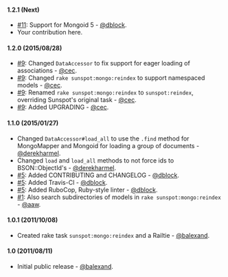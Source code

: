 #### 1.2.1 (Next)

* [#11](https://github.com/derekharmel/sunspot_mongo/pull/11): Support for Mongoid 5 - [@dblock](https://github.com/dblock).
* Your contribution here.

#### 1.2.0 (2015/08/28)

* [#9](https://github.com/derekharmel/sunspot_mongo/pull/9): Changed `DataAccessor` to fix support for eager loading of associations - [@cec](https://github.com/cec).
* [#9](https://github.com/derekharmel/sunspot_mongo/pull/9): Changed `rake sunspot:mongo:reindex` to support namespaced models - [@cec](https://github.com/cec).
* [#9](https://github.com/derekharmel/sunspot_mongo/pull/9): Renamed `rake sunspot:mongo:reindex` to `sunspot:reindex`, overriding Sunspot's original task - [@cec](https://github.com/cec).
* [#9](https://github.com/derekharmel/sunspot_mongo/pull/9): Added UPGRADING - [@cec](https://github.com/cec).

#### 1.1.0 (2015/01/27)

* Changed `DataAccessor#load_all` to use the `.find` method for MongoMapper and Mongoid for loading a group of documents - [@derekharmel](https://github.com/derekharmel).
* Changed `load` and `load_all` methods to not force ids to BSON::ObjectId's - [@derekharmel](https://github.com/derekharmel).
* [#5](https://github.com/derekharmel/sunspot_mongo/pull/5): Added CONTRIBUTING and CHANGELOG - [@dblock](https://github.com/dblock).
* [#5](https://github.com/derekharmel/sunspot_mongo/pull/5): Added Travis-CI - [@dblock](https://github.com/dblock).
* [#5](https://github.com/derekharmel/sunspot_mongo/pull/5): Added RuboCop, Ruby-style linter - [@dblock](https://github.com/dblock).
* [#1](https://github.com/derekharmel/sunspot_mongo/pull/1): Also search subdirectories of models in `rake sunspot:mongo:reindex` - [@aaw](https://github.com/aaw).

#### 1.0.1 (2011/10/08)

* Created rake task `sunspot:mongo:reindex` and a Railtie - [@balexand](https://github.com/balexand).

#### 1.0 (2011/08/11)

* Initial public release - [@balexand](https://github.com/balexand).
